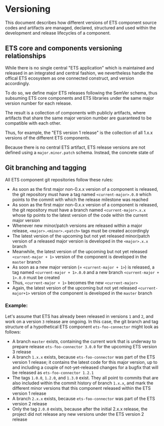 # Versioning

This document describes how different versions of ETS component source codes and artifacts are managed, declared, structured and used within the development and release lifecycles of a component.


## ETS core and components versioning relationships

While there is no single central "ETS application" which is maintained and released in an integrated and central fashion, we nevertheless handle the offical ETS ecosystem as one connected construct, and version accordingly.

To do so, we define major ETS releases following the SemVer schema, thus subsuming ETS core components and ETS libraries under the same major version number for each release.

The result is a collection of components with publicly artifacts, where artifacts that share the same major version number are guaranteed to be compatible with each other.

Thus, for example, the "ETS version 1 release" is the collection of all 1.x.x versions of the different ETS components.

Because there is no central ETS artifact, ETS release versions are not defined using a `major.minor.patch` schema. Instead, the concrete state of 


## Git branching and tagging

All ETS component git repositories follow these rules:

- As soon as the first major non-0.x.x version of a component is released, the git repository must have a tag named `<current-major>.0.0` which points to the commit with which the release milestone was reached
- As soon as the first major non-0.x.x version of a component is released, the git repository must have a branch named `<current-major>.x.x` whose tip points to the latest version of the code within the current major version
- Whenever new minor/patch versions are released within a major release, `<major>.<minor>.<patch>` tags must be created accordingly
- The latest version of the upcoming but not yet released minor/patch version of a released major version is developed in the `<major>.x.x` branch
- Meanwhile, the latest version of the upcoming but not yet released `<current-major + 1>` version of the component is developed in the `master` branch
- As soon as a new major version (= `<current-major + 1>`) is released, a tag named `<current-major + 1>.0.0` and a new branch `<current-major + 1>.0.0` must be created
- Thus, `<current-major + 1>` becomes the new `<current-major>`
- Again, the latest version of the upcoming but not yet released `<current-major+1>` version of the component is developed in the `master` branch

### Example:

Let's assume that ETS has already been released in versions `1` and `2`, and work on a version `3` release are ongoing. In this case, the git branch and tag structure of a hypothetical ETS component `ets-foo-connector` might look as follows:

- A branch `master` exists, containing the current work that is underway to prepare release `ets-foo-connector 3.0.0` for the upcoming ETS version 3 release
- A branch `1.x.x` exists, because `ets-foo-connector` was part of the ETS version 1 release; it contains the latest code for this major version, up to and including a couple of not-yet-released changes for a bugfix that will be released as `ets-foo-connector 1.2.1`
- The tags `1.0.0`, `1.2.0`, and `1.3.0` exist. They all point to commits that are also included within the commit history of branch `1.x.x`, and mark the different minor versions that this component released within the ETS version 1 release
- A branch `2.x.x` exists, because `ets-foo-connector` was part of the ETS version 2 release
- Only the tag `2.0.0` exists, because after the initial 2.x.x release, the project did not release any new versions under the ETS version 2 release
